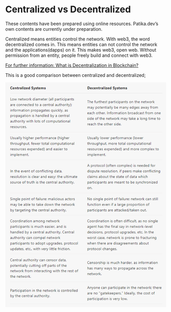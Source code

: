 # Centralized vs Decentralized

These contents have been prepared using online resources. Patika.dev’s own contents are currently under preparation.

Centralized means entities control the network. With web3, the word decentralized comes in. This means entities can not control the network and the applications(dapps) on it. This makes web3, open web. Without permission from an entity, people freely build and connect with web3.    

[For further information: What is Decentralization in Blockchain?](https://aws.amazon.com/tr/blockchain/decentralization-in-blockchain/#:~:text=In%20blockchain%2C%20decentralization%20refers%20to,thereof%20to%20a%20distributed%20network.)


This is a good comparison between centralized and decentralized;

![images](https://raw.githubusercontent.com/Kodluyoruz/taskforce/main/Web3/centralizedvsdecentralized/figures/centralised%20vs%20decentralized.png)



